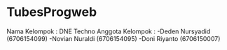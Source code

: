 # TubesProgweb
Nama Kelompok : DNE Techno
Anggota Kelompok : 
-Deden Nursyadid (6706154099)
-Novian Nuraldi (6706154095)
-Doni Riyanto (6706150007)
